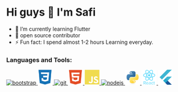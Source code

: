# Hi guys 👋  I'm Safi
- 🌱 I’m currently learning Flutter
- 👯 open source contributor
- ⚡  Fun fact: I spend almost 1-2 hours Learning everyday.

<h3 align="left">Languages and Tools:</h3>
<p align="left">
<a href="https://getbootstrap.com" target="_blank"> 
<img src="https://upload.wikimedia.org/wikipedia/commons/b/b2/Bootstrap_logo.svg" alt="bootstrap" width="40" height="40"/> 
</a> 
<a href="https://www.w3schools.com/css/" target="_blank"> 
<img src="https://github.com/devicons/devicon/blob/master/icons/css3/css3-plain.svg" alt="css3" width="40" height="40"/> 
</a> 
<a href="https://git-scm.com/" target="_blank"> <img src="https://www.vectorlogo.zone/logos/git-scm/git-scm-icon.svg" alt="git" width="40" height="40"/> 
</a>
<a href="https://www.w3.org/html/" target="_blank"> 
<img src="https://github.com/devicons/devicon/blob/master/icons/html5/html5-plain.svg" alt="html5" width="40" height="40"/> </a>      
<a href="https://developer.mozilla.org/en-US/docs/Web/JavaScript" target="_blank"> 
<img src="https://github.com/devicons/devicon/blob/master/icons/javascript/javascript-plain.svg" alt="javascript" width="40" height="40"/> 
</a>      
<a href="https://nodejs.org" target="_blank"> 
<img src="https://upload.wikimedia.org/wikipedia/commons/d/d9/Node.js_logo.svg" alt="nodejs" width="40" height="40"/> 
</a>         
<a href="https://www.python.org" target="_blank"> 
<img src="https://github.com/devicons/devicon/blob/master/icons/python/python-original.svg" alt="python" width="40" height="40"/> 
</a>        
<a href="https://reactjs.org/" target="_blank">
<img src="https://github.com/devicons/devicon/blob/master/icons/react/react-original-wordmark.svg" alt="react" width="40" height="40"/> 
</a>

<a href="https://flutter.dev/" target="_blank">
<img src="https://github.com/devicons/devicon/blob/master/icons/flutter/flutter-original.svg" alt="flutter" width="40" height="40"/> 
</a>

